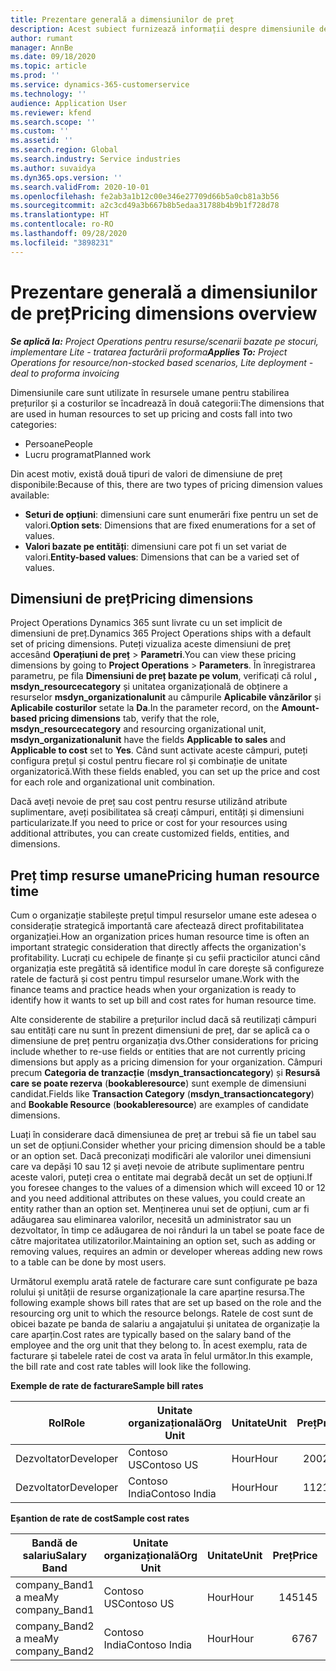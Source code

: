 ```yaml
---
title: Prezentare generală a dimensiunilor de preț
description: Acest subiect furnizează informații despre dimensiunile de preț în Dynamics 365 Project Operations.
author: rumant
manager: AnnBe
ms.date: 09/18/2020
ms.topic: article
ms.prod: ''
ms.service: dynamics-365-customerservice
ms.technology: ''
audience: Application User
ms.reviewer: kfend
ms.search.scope: ''
ms.custom: ''
ms.assetid: ''
ms.search.region: Global
ms.search.industry: Service industries
ms.author: suvaidya
ms.dyn365.ops.version: ''
ms.search.validFrom: 2020-10-01
ms.openlocfilehash: fe2ab3a1b12c00e346e27709d66b5a0cb81a3b56
ms.sourcegitcommit: a2c3cd49a3b667b8b5edaa31788b4b9b1f728d78
ms.translationtype: HT
ms.contentlocale: ro-RO
ms.lasthandoff: 09/28/2020
ms.locfileid: "3898231"
---
```

# <a name="pricing-dimensions-overview"></a><span data-ttu-id="0202c-103">Prezentare generală a dimensiunilor de preț</span><span class="sxs-lookup"><span data-stu-id="0202c-103">Pricing dimensions overview</span></span>

<span data-ttu-id="0202c-104">_**Se aplică la:** Project Operations pentru resurse/scenarii bazate pe stocuri, implementare Lite - tratarea facturării proforma_</span><span class="sxs-lookup"><span data-stu-id="0202c-104">_**Applies To:** Project Operations for resource/non-stocked based scenarios, Lite deployment - deal to proforma invoicing_</span></span>

<span data-ttu-id="0202c-105">Dimensiunile care sunt utilizate în resursele umane pentru stabilirea prețurilor și a costurilor se încadrează în două categorii:</span><span class="sxs-lookup"><span data-stu-id="0202c-105">The dimensions that are used in human resources to set up pricing and costs fall into two categories:</span></span>

- <span data-ttu-id="0202c-106">Persoane</span><span class="sxs-lookup"><span data-stu-id="0202c-106">People</span></span>
- <span data-ttu-id="0202c-107">Lucru programat</span><span class="sxs-lookup"><span data-stu-id="0202c-107">Planned work</span></span>

<span data-ttu-id="0202c-108">Din acest motiv, există două tipuri de valori de dimensiune de preț disponibile:</span><span class="sxs-lookup"><span data-stu-id="0202c-108">Because of this, there are two types of pricing dimension values available:</span></span>

- <span data-ttu-id="0202c-109">**Seturi de opțiuni**: dimensiuni care sunt enumerări fixe pentru un set de valori.</span><span class="sxs-lookup"><span data-stu-id="0202c-109">**Option sets**: Dimensions that are fixed enumerations for a set of values.</span></span>
- <span data-ttu-id="0202c-110">**Valori bazate pe entități**: dimensiuni care pot fi un set variat de valori.</span><span class="sxs-lookup"><span data-stu-id="0202c-110">**Entity-based values**: Dimensions that can be a varied set of values.</span></span>

## <a name="pricing-dimensions"></a><span data-ttu-id="0202c-111">Dimensiuni de preț</span><span class="sxs-lookup"><span data-stu-id="0202c-111">Pricing dimensions</span></span>

<span data-ttu-id="0202c-112">Project Operations Dynamics 365 sunt livrate cu un set implicit de dimensiuni de preț.</span><span class="sxs-lookup"><span data-stu-id="0202c-112">Dynamics 365 Project Operations ships with a default set of pricing dimensions.</span></span> <span data-ttu-id="0202c-113">Puteți vizualiza aceste dimensiuni de preț accesând **Operațiuni de preț** > **Parametri**.</span><span class="sxs-lookup"><span data-stu-id="0202c-113">You can view these pricing dimensions by going to **Project Operations** > **Parameters**.</span></span> <span data-ttu-id="0202c-114">În înregistrarea parametru, pe fila **Dimensiuni de preț bazate pe volum**, verificați că rolul **, msdyn_resourcecategory** și unitatea organizațională de obținere a resurselor **msdyn_organizationalunit** au câmpurile **Aplicabile vânzărilor** și **Aplicabile costurilor** setate la **Da**.</span><span class="sxs-lookup"><span data-stu-id="0202c-114">In the parameter record, on the **Amount-based pricing dimensions** tab, verify that the role, **msdyn_resourcecategory** and resourcing organizational unit, **msdyn_organizationalunit** have the fields **Applicable to sales** and **Applicable to cost** set to **Yes**.</span></span> <span data-ttu-id="0202c-115">Când sunt activate aceste câmpuri, puteți configura prețul și costul pentru fiecare rol și combinație de unitate organizatorică.</span><span class="sxs-lookup"><span data-stu-id="0202c-115">With these fields enabled, you can set up the price and cost for each role and organizational unit combination.</span></span>

<span data-ttu-id="0202c-116">Dacă aveți nevoie de preț sau cost pentru resurse utilizând atribute suplimentare, aveți posibilitatea să creați câmpuri, entități și dimensiuni particularizate.</span><span class="sxs-lookup"><span data-stu-id="0202c-116">If you need to price or cost for your resources using additional attributes, you can create customized fields, entities, and dimensions.</span></span>

## <a name="pricing-human-resource-time"></a><span data-ttu-id="0202c-117">Preț timp resurse umane</span><span class="sxs-lookup"><span data-stu-id="0202c-117">Pricing human resource time</span></span>
<span data-ttu-id="0202c-118">Cum o organizație stabilește prețul timpul resurselor umane este adesea o considerație strategică importantă care afectează direct profitabilitatea organizației.</span><span class="sxs-lookup"><span data-stu-id="0202c-118">How an organization prices human resource time is often an important strategic consideration that directly affects the organization's profitability.</span></span> <span data-ttu-id="0202c-119">Lucrați cu echipele de finanțe și cu șefii practicilor atunci când organizația este pregătită să identifice modul în care dorește să configureze ratele de factură și cost pentru timpul resurselor umane.</span><span class="sxs-lookup"><span data-stu-id="0202c-119">Work with the finance teams and practice heads when your organization is ready to identify how it wants to set up bill and cost rates for human resource time.</span></span>

<span data-ttu-id="0202c-120">Alte considerente de stabilire a prețurilor includ dacă să reutilizați câmpuri sau entități care nu sunt în prezent dimensiuni de preț, dar se aplică ca o dimensiune de preț pentru organizația dvs.</span><span class="sxs-lookup"><span data-stu-id="0202c-120">Other considerations for pricing include whether to re-use fields or entities that are not currently pricing dimensions but apply as a pricing dimension for your organization.</span></span> <span data-ttu-id="0202c-121">Câmpuri precum **Categoria de tranzacție** (**msdyn_transactioncategory**) și **Resursă care se poate rezerva** (**bookableresource**) sunt exemple de dimensiuni candidat.</span><span class="sxs-lookup"><span data-stu-id="0202c-121">Fields like **Transaction Category** (**msdyn_transactioncategory**) and **Bookable Resource** (**bookableresource**) are examples of candidate dimensions.</span></span> 

<span data-ttu-id="0202c-122">Luați în considerare dacă dimensiunea de preț ar trebui să fie un tabel sau un set de opțiuni.</span><span class="sxs-lookup"><span data-stu-id="0202c-122">Consider whether your pricing dimension should be a table or an option set.</span></span> <span data-ttu-id="0202c-123">Dacă preconizați modificări ale valorilor unei dimensiuni care va depăși 10 sau 12 și aveți nevoie de atribute suplimentare pentru aceste valori, puteți crea o entitate mai degrabă decât un set de opțiuni.</span><span class="sxs-lookup"><span data-stu-id="0202c-123">If you foresee changes to the values of a dimension which will exceed 10 or 12 and you need additional attributes on these values, you could create an entity rather than an option set.</span></span> <span data-ttu-id="0202c-124">Menținerea unui set de opțiuni, cum ar fi adăugarea sau eliminarea valorilor, necesită un administrator sau un dezvoltator, în timp ce adăugarea de noi rânduri la un tabel se poate face de către majoritatea utilizatorilor.</span><span class="sxs-lookup"><span data-stu-id="0202c-124">Maintaining an option set, such as adding or removing values, requires an admin or developer whereas adding new rows to a table can be done by most users.</span></span>

<span data-ttu-id="0202c-125">Următorul exemplu arată ratele de facturare care sunt configurate pe baza rolului și unității de resurse organizaționale la care aparține resursa.</span><span class="sxs-lookup"><span data-stu-id="0202c-125">The following example shows bill rates that are set up based on the role and the resourcing org unit to which the resource belongs.</span></span> <span data-ttu-id="0202c-126">Ratele de cost sunt de obicei bazate pe banda de salariu a angajatului și unitatea de organizație la care aparțin.</span><span class="sxs-lookup"><span data-stu-id="0202c-126">Cost rates are typically based on the salary band of the employee and the org unit that they belong to.</span></span> <span data-ttu-id="0202c-127">În acest exemplu, rata de facturare și tabelele ratei de cost va arata în felul următor.</span><span class="sxs-lookup"><span data-stu-id="0202c-127">In this example, the bill rate and cost rate tables will look like the following.</span></span>

<span data-ttu-id="0202c-128">**Exemple de rate de facturare**</span><span class="sxs-lookup"><span data-stu-id="0202c-128">**Sample bill rates**</span></span>

| <span data-ttu-id="0202c-129">Rol</span><span class="sxs-lookup"><span data-stu-id="0202c-129">Role</span></span>        | <span data-ttu-id="0202c-130">Unitate organizațională</span><span class="sxs-lookup"><span data-stu-id="0202c-130">Org Unit</span></span>    |<span data-ttu-id="0202c-131">Unitate</span><span class="sxs-lookup"><span data-stu-id="0202c-131">Unit</span></span>      |<span data-ttu-id="0202c-132">Preț</span><span class="sxs-lookup"><span data-stu-id="0202c-132">Price</span></span>      |<span data-ttu-id="0202c-133">Monedă</span><span class="sxs-lookup"><span data-stu-id="0202c-133">Currency</span></span>  |
| ------------|-------------|----------|----------:|----------|
| <span data-ttu-id="0202c-134">Dezvoltator</span><span class="sxs-lookup"><span data-stu-id="0202c-134">Developer</span></span>   | <span data-ttu-id="0202c-135">Contoso US</span><span class="sxs-lookup"><span data-stu-id="0202c-135">Contoso US</span></span>  |<span data-ttu-id="0202c-136">Hour</span><span class="sxs-lookup"><span data-stu-id="0202c-136">Hour</span></span> | <span data-ttu-id="0202c-137">200</span><span class="sxs-lookup"><span data-stu-id="0202c-137">200</span></span>|<span data-ttu-id="0202c-138">USD</span><span class="sxs-lookup"><span data-stu-id="0202c-138">USD</span></span>     |
| <span data-ttu-id="0202c-139">Dezvoltator</span><span class="sxs-lookup"><span data-stu-id="0202c-139">Developer</span></span>   | <span data-ttu-id="0202c-140">Contoso India</span><span class="sxs-lookup"><span data-stu-id="0202c-140">Contoso India</span></span> |<span data-ttu-id="0202c-141">Hour</span><span class="sxs-lookup"><span data-stu-id="0202c-141">Hour</span></span>|   <span data-ttu-id="0202c-142">112</span><span class="sxs-lookup"><span data-stu-id="0202c-142">112</span></span>|<span data-ttu-id="0202c-143">USD</span><span class="sxs-lookup"><span data-stu-id="0202c-143">USD</span></span>     |


<span data-ttu-id="0202c-144">**Eșantion de rate de cost**</span><span class="sxs-lookup"><span data-stu-id="0202c-144">**Sample cost rates**</span></span>

| <span data-ttu-id="0202c-145">Bandă de salariu</span><span class="sxs-lookup"><span data-stu-id="0202c-145">Salary Band</span></span>     | <span data-ttu-id="0202c-146">Unitate organizațională</span><span class="sxs-lookup"><span data-stu-id="0202c-146">Org Unit</span></span>    |<span data-ttu-id="0202c-147">Unitate</span><span class="sxs-lookup"><span data-stu-id="0202c-147">Unit</span></span>      |<span data-ttu-id="0202c-148">Preț</span><span class="sxs-lookup"><span data-stu-id="0202c-148">Price</span></span>      |<span data-ttu-id="0202c-149">Monedă</span><span class="sxs-lookup"><span data-stu-id="0202c-149">Currency</span></span>  |
| ----------------|-------------|----------|----------:|----------|
| <span data-ttu-id="0202c-150">company_Band1 a mea</span><span class="sxs-lookup"><span data-stu-id="0202c-150">My company_Band1</span></span> | <span data-ttu-id="0202c-151">Contoso US</span><span class="sxs-lookup"><span data-stu-id="0202c-151">Contoso US</span></span>  |<span data-ttu-id="0202c-152">Hour</span><span class="sxs-lookup"><span data-stu-id="0202c-152">Hour</span></span> | <span data-ttu-id="0202c-153">145</span><span class="sxs-lookup"><span data-stu-id="0202c-153">145</span></span>|<span data-ttu-id="0202c-154">USD</span><span class="sxs-lookup"><span data-stu-id="0202c-154">USD</span></span>     |
| <span data-ttu-id="0202c-155">company_Band2 a mea</span><span class="sxs-lookup"><span data-stu-id="0202c-155">My company_Band2</span></span> | <span data-ttu-id="0202c-156">Contoso India</span><span class="sxs-lookup"><span data-stu-id="0202c-156">Contoso India</span></span> |<span data-ttu-id="0202c-157">Hour</span><span class="sxs-lookup"><span data-stu-id="0202c-157">Hour</span></span>|   <span data-ttu-id="0202c-158">67</span><span class="sxs-lookup"><span data-stu-id="0202c-158">67</span></span>|<span data-ttu-id="0202c-159">USD</span><span class="sxs-lookup"><span data-stu-id="0202c-159">USD</span></span>     |
